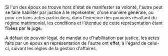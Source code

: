 Si l'un des époux se trouve hors d'état de manifester sa volonté, l'autre peut se faire habiliter par justice à le représenter, d'une manière générale, ou pour certains actes particuliers, dans l'exercice des pouvoirs résultant du régime matrimonial, les conditions et l'étendue de cette représentation étant fixées par le juge.

A défaut de pouvoir légal, de mandat ou d'habilitation par justice, les actes faits par un époux en représentation de l'autre ont effet, à l'égard de celui-ci, suivant les règles de la gestion d'affaires.
